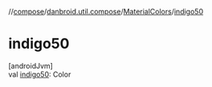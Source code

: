 //[compose](../../../index.md)/[danbroid.util.compose](../index.md)/[MaterialColors](index.md)/[indigo50](indigo50.md)

# indigo50

[androidJvm]\
val [indigo50](indigo50.md): Color
